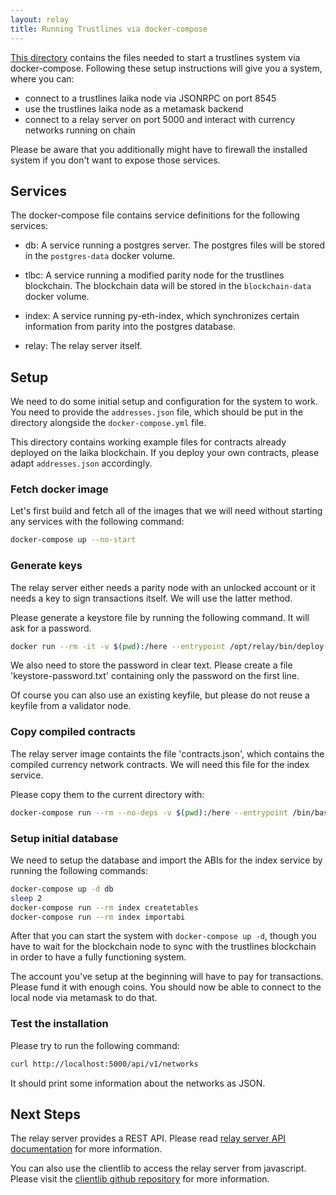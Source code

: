 ```yaml
---
layout: relay
title: Running Trustlines via docker-compose
---
```


[This directory](https://github.com/trustlines-protocol/relay/tree/master/docker/trustlines) contains the files needed to start a trustlines system via
docker-compose. Following these setup instructions will give you a
system, where you can:

- connect to a trustlines laika node via JSONRPC on port 8545
- use the trustlines laika node as a metamask backend
- connect to a relay server on port 5000 and interact with currency
  networks running on chain

Please be aware that you additionally might have to firewall the
installed system if you don't want to expose those services.

## Services

The docker-compose file contains service definitions for the following services:

- db: A service running a postgres server. The postgres files will be
  stored in the `postgres-data` docker volume.

- tlbc: A service running a modified parity node for the trustlines
  blockchain. The blockchain data will be stored in the
  `blockchain-data` docker volume.

- index: A service running py-eth-index, which synchronizes certain
  information from parity into the postgres database.

- relay: The relay server itself.

## Setup

We need to do some initial setup and configuration for the system to work. You
need to provide the `addresses.json` file, which should be put in the directory
alongside the `docker-compose.yml` file.

This directory contains working example files for contracts already
deployed on the laika blockchain. If you deploy your own contracts,
please adapt `addresses.json` accordingly.

### Fetch docker image

Let's first build and fetch all of the images that we will need
without starting any services with the following command:

```bash
docker-compose up --no-start
```

### Generate keys

The relay server either needs a parity node with an unlocked account
or it needs a key to sign transactions itself. We will use the latter
method.

Please generate a keystore file by running the following command. It
will ask for a password.

```bash
docker run --rm -it -v $(pwd):/here --entrypoint /opt/relay/bin/deploy-tools trustlines/relay generate-keystore --keystore-path /here/keystore.json
```

We also need to store the password in clear text. Please create a file
'keystore-password.txt' containing only the password on the first
line.

Of course you can also use an existing keyfile, but please do not
reuse a keyfile from a validator node.

### Copy compiled contracts

The relay server image containts the file 'contracts.json', which
contains the compiled currency network contracts. We will need
this file for the index service.

Please copy them to the current directory with:

```bash
docker-compose run --rm --no-deps -v $(pwd):/here --entrypoint /bin/bash relay -c "cp /opt/relay/trustlines-contracts/build/contracts.json /here"
```

### Setup initial database

We need to setup the database and import the ABIs for the index
service by running the following commands:

```bash
docker-compose up -d db
sleep 2
docker-compose run --rm index createtables
docker-compose run --rm index importabi
```

After that you can start the system with `docker-compose up -d`,
though you have to wait for the blockchain node to sync with the
trustlines blockchain in order to have a fully functioning system.

The account you've setup at the beginning will have to pay for
transactions. Please fund it with enough coins. You should now be able
to connect to the local node via metamask to do that.

### Test the installation

Please try to run the following command:

```bash
curl http://localhost:5000/api/v1/networks
```

It should print some information about the networks as JSON.

## Next Steps

The relay server provides a REST API. Please read [relay server API
documentation](https://github.com/trustlines-protocol/relay/blob/master/docs/RelayAPI.md)
for more information.

You can also use the clientlib to access the relay server from
javascript. Please visit the [clientlib github
repository](https://github.com/trustlines-protocol/clientlib) for more
information.
